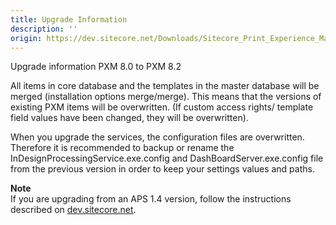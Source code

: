 ```yaml
---
title: Upgrade Information
description: ''
origin: https://dev.sitecore.net/Downloads/Sitecore_Print_Experience_Manager/82/Sitecore_Print_Experience_Manager_82/Upgrade_information
---
```


Upgrade information PXM 8.0 to PXM 8.2

All items in core database and the templates in the master database will be merged (installation options merge/merge). This means that the versions of existing PXM items will be overwritten. (If custom access rights/ template field values have been changed, they will be overwritten).

When you upgrade the services, the configuration files are overwritten. Therefore it is recommended to backup or rename the InDesignProcessingService.exe.config and DashBoardServer.exe.config file from the previous version in order to keep your settings values and paths.

**Note**  
If you are upgrading from an APS 1.4 version, follow the instructions described on [dev.sitecore.net](/downloads/Sitecore_Print_Experience_Manager/8_0/Sitecore_Print_Experience_Manager_for_8_0/Upgrade_Information_IW).